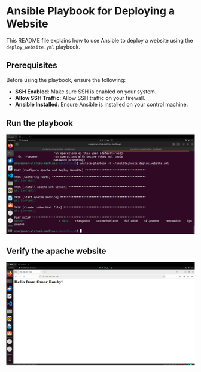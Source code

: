 # Ansible Playbook for Deploying a Website

This README file explains how to use Ansible to deploy a website using the `deploy_website.yml` playbook.

## Prerequisites

Before using the playbook, ensure the following:

- **SSH Enabled**: Make sure SSH is enabled on your system.
- **Allow SSH Traffic**: Allow SSH traffic on your firewall.
- **Ansible Installed**: Ensure Ansible is installed on your control machine.

## Run the playbook 
![](https://github.com/omaRouby/ivolve-ojt/blob/main/ansible/lab-2/ansible-pb-run.png)

## Verify the apache website
![](https://github.com/omaRouby/ivolve-ojt/blob/main/ansible/lab-2/acces%20the%20apache%20server%20page.png)

